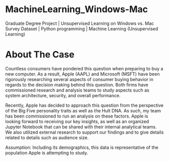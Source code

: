 # MachineLearning_Windows-Mac
Graduate Degree Project | Unsupervised Learning on Windows vs. Mac Survey Dataset | Python programming | Machine Learning (Unsupervised Learning)

# About The Case

Countless consumers have pondered this question when preparing to buy a new computer. As a result, Apple (AAPL) and Microsoft (MSFT) have been rigorously researching several aspects of consumer buying behavior in regards to the decision making behind this question. 
Both firms have commissioned research and analysis teams to study aspects such as system architecture, security, and overall performance. 

Recently, Apple has decided to approach this question from the perspective of the Big Five personality traits as well as the Hult DNA. 
As such, my team has been commissioned to run an analysis on these factors. Apple is looking forward to receiving our key insights, as well as an organized Jupyter Notebook that can be shared with their internal analytical teams. 
We also utilized external research to support our findings and to give details related to details such as audience size.


Assumption: Including its demographics, this data is representative of the population Apple is attempting to study.
